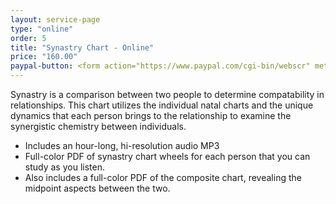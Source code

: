 ```yaml
---
layout: service-page
type: "online"
order: 5
title: "Synastry Chart - Online"
price: "160.00"
paypal-button: <form action="https://www.paypal.com/cgi-bin/webscr" method="post" target="_top"><input type="hidden" name="cmd" value="_s-xclick"><input type="hidden" name="hosted_button_id" value="F254RU6WSXA94"><input type="image" src="https://www.paypalobjects.com/webstatic/en_US/i/buttons/buy-logo-small.png" border="0" name="submit" alt="PayPal - The safer, easier way to pay online!"><img alt="" border="0" src="https://www.paypalobjects.com/en_US/i/scr/pixel.gif" width="1" height="1"></form>
---
```


Synastry is a comparison between two people to determine compatability in relationships. 
This chart utilizes the individual natal charts and the unique dynamics that
each person brings to the relationship to examine the synergistic chemistry between individuals.

* Includes an hour-long, hi-resolution audio MP3
* Full-color PDF of synastry chart wheels for each person that you can study as you listen. 
* Also includes a full-color PDF of the composite chart, revealing the midpoint aspects between the two.